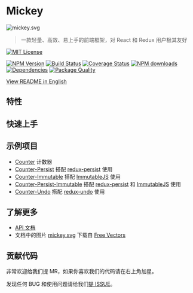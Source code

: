 # Mickey

![mickey.svg](http://ojh17srjb.bkt.gdipper.com/mickey.svg)

> 一款轻量、高效、易上手的前端框架，对 React 和 Redux 用户极其友好

[![MIT License](https://img.shields.io/badge/license-MIT_License-green.svg?style=flat-square)](https://github.com/mickey/mickey/blob/master/LICENSE)

[![NPM Version](https://img.shields.io/npm/v/mickey.svg?style=flat-square)](https://www.npmjs.com/package/mickey)
[![Build Status](https://img.shields.io/travis/mickeyjsx/mickey.svg?style=flat)](https://travis-ci.org/mickeyjsx/mickey)
[![Coverage Status](https://img.shields.io/coveralls/mickeyjsx/mickey.svg?style=flat)](https://coveralls.io/r/mickeyjsx/mickey)
[![NPM downloads](http://img.shields.io/npm/dm/mickey.svg?style=flat)](https://npmjs.org/package/mickey)
[![Dependencies](https://david-dm.org/mickey/mickey/status.svg)](https://david-dm.org/mickey/mickey)
[![Package Quality](http://npm.packagequality.com/shield/mickey.svg)](http://packagequality.com/#?package=mickey)

[View README in English](../../README.md)

## 特性

## 快速上手

## 示例项目

- [Counter](../../examples/counter) 计数器
- [Counter-Persist](../../examples/counter-persist) 搭配 [redux-persist](https://github.com/rt2zz/redux-persist) 使用
- [Counter-Immutable](../../examples/counter-immutable) 搭配 [ImmutableJS](https://github.com/facebook/immutable-js/) 使用
- [Counter-Persist-Immutable](../../examples/counter-persist-immutable) 搭配 [redux-persist](https://github.com/rt2zz/redux-persist) 和 [ImmutableJS](https://github.com/facebook/immutable-js/) 使用
- [Counter-Undo](../../examples/counter-undo) 搭配 [redux-undo](https://github.com/omnidan/redux-undo) 使用

## 了解更多

- [API 文档](./API.md)
- 文档中的图片 [mickey.svg](../../mickey.svg) 下载自 [Free Vectors](http://all-free-download.com/free-vector/download/disney-disney-vector_288586.html)

## 贡献代码

非常欢迎给我们提 MR，如果你喜欢我们的代码请在右上角加星。

发现任何 BUG 和使用问题请给我们[提 ISSUE](https://github.com/mickey/mickey/issues/new)。
